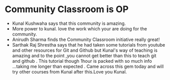 # Community Classroom is OP

- Kunal Kushwaha says that this community is amazing.
- More power to kunal. love the work which your are doing for the community.
- Anirudh Sharma finds the Community Classroom initiative really great!
- Sarthak Raj Shrestha says that he had taken some tutorials from youtube and other resources for Git and Github but Kunal's way of teaching is amazing and to the point ,you cannot get better than this to teach git and github . This tutorial though 1hour is packed with so much info ...taking me longer than expected . Came across this gem today and will try other courses from Kunal after this.Love you Kunal.
